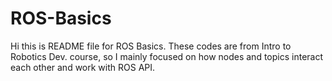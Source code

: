 # ROS-Basics
Hi this is README file for ROS Basics. These codes are from Intro to Robotics Dev. course, so I mainly focused on how nodes and topics interact each other and  work with ROS API.
